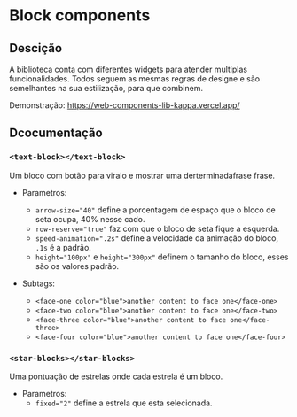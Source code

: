 # Block components

## Descição

A biblioteca conta com diferentes widgets para atender multiplas funcionalidades. Todos seguem as mesmas regras de designe e são semelhantes na sua estilização, para que combinem.

Demonstração: https://web-components-lib-kappa.vercel.app/

## Dcocumentação


### `<text-block></text-block>`
Um bloco com botão para viralo e mostrar uma derterminadafrase frase. 

- Parametros:
  - `arrow-size="40"` define a porcentagem de espaço que o bloco de seta ocupa, 40% nesse cado.
  - `row-reserve="true"` faz com que o bloco de seta fique a esquerda.
  - `speed-animation=".2s"` define a velocidade da animação do bloco, `.1s` é a padrão.
  - `height="100px"` e `height="300px"` definem o tamanho do bloco, esses são os valores padrão.

- Subtags:
  - `<face-one color="blue">another content to face one</face-one>`
  - `<face-two color="blue">another content to face one</face-two>`
  - `<face-three color="blue">another content to face one</face-three>`
  - `<face-four color="blue">another content to face one</face-four>`
 

### `<star-blocks></star-blocks>`
Uma pontuação de estrelas onde cada estrela é um bloco.

- Parametros: 
  - `fixed="2"` define a estrela que esta selecionada.

  
